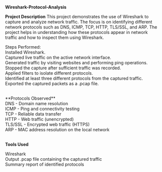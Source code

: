 **Wireshark-Protocol-Analysis**
<br>

**Project Description**
This project demonstrates the use of Wireshark to capture and analyze network traffic. The focus is on identifying different network protocols such as DNS, ICMP, TCP, HTTP, TLS/SSL, and ARP. The project helps in understanding how these protocols appear in network traffic and how to inspect them using Wireshark.
<br>

Steps Performed: <br>
Installed Wireshark. 
<br>
Captured live traffic on the active network interface. 
<br>
Generated traffic by visiting websites and performing ping operations. 
<br>
Stopped the capture after sufficient traffic was recorded. 
<br>
Applied filters to isolate different protocols. 
<br>
Identified at least three different protocols from the captured traffic. 
<br>
Exported the captured packets as a .pcap file. 
<br>


<br>
**Protocols Observed**
<br>
DNS - Domain name resolution
<br>
ICMP - Ping and connectivity testing
<br>
TCP - Reliable data transfer
<br>
HTTP - Web traffic (unencrypted)
<br>
TLS/SSL - Encrypted web traffic (HTTPS)
<br>
ARP - MAC address resolution on the local network


<br>

<br>




**Tools Used** 

Wireshark
<br>
Output
.pcap file containing the captured traffic
<br>
Summary report of identified protocols

